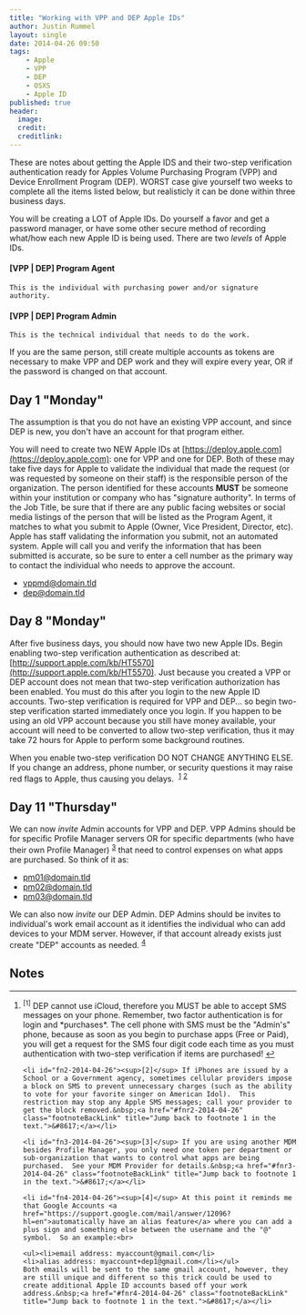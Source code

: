 ```yaml
---
title: "Working with VPP and DEP Apple IDs"
author: Justin Rummel
layout: single
date: 2014-04-26 09:50
tags:
    - Apple
    - VPP
    - DEP
    - OSXS
    - Apple ID
published: true
header:
  image:
  credit:
  creditlink:
---
```

These are notes about getting the Apple IDS and their two-step verification authentication ready for Apples Volume Purchasing Program (VPP) and Device Enrollment Program (DEP).  WORST case give yourself two weeks to complete all the items listed below, but realisticly it can be done within three business days.

You will be creating a LOT of Apple IDs.  Do yourself a favor and get a password manager, or have some other secure method of recording what/how each new Apple ID is being used.  There are two *levels* of Apple IDs.

#### [VPP | DEP] Program Agent

	This is the individual with purchasing power and/or signature authority.

#### [VPP | DEP] Program Admin

	This is the technical individual that needs to do the work.

If you are the same person, still create multiple accounts as tokens are necessary to make VPP and DEP work and they will expire every year, OR if the password is changed on that account.

Day 1 "Monday"
---
The assumption is that you do not have an existing VPP account, and since DEP is new, you don't have an account for that program either.

You will need to create two NEW Apple IDs at [https://deploy.apple.com](https://deploy.apple.com): one for VPP and one for DEP.  Both of these may take five days for Apple to validate the individual that made the request (or was requested by someone on their staff) is the responsible person of the organization.  The person identified for these accounts **MUST** be someone within your institution or company who has "signature authority".  In terms of the Job Title, be sure that if there are any public facing websites or social media listings of the person that will be listed as the Program Agent, it matches to what you submit to Apple (Owner, Vice President, Director, etc).  Apple has staff validating the information you submit, not an automated system.  Apple will call you and verify the information that has been submitted is accurate, so be sure to enter a cell number as the primary way to contact the individual who needs to approve the account.

-	vppmd@domain.tld
-	dep@domain.tld

Day 8 "Monday"
---
After five business days, you should now have two new Apple IDs.  Begin enabling two-step verification authentication as described at: [http://support.apple.com/kb/HT5570](http://support.apple.com/kb/HT5570).  Just because you created a VPP or DEP account does not mean that two-step verification authorization has been enabled.  You must do this after you login to the new Apple ID accounts.  Two-step verification is required for VPP and DEP... so begin two-step verification started immediately once you login.  If you happen to be using an old VPP account because you still have money available, your account will need to be converted to allow two-step verification, thus it may take 72 hours for Apple to perform some background routines.

When you enable two-step verification DO NOT CHANGE ANYTHING ELSE.  If you change an address, phone number, or security questions it may raise red flags to Apple, thus causing you delays. &nbsp;<sup id="fnr1-2014-04-26">[1]</sup>&nbsp;<sup id="fnr2-2014-04-26">[2]</sup>

Day 11 "Thursday"
---
We can now *invite* Admin accounts for VPP and DEP.  VPP Admins should be for specific Profile Manager servers OR for specific departments (who have their own Profile Manager)&nbsp;<sup id="fnr3-2014-04-26">[3]</sup> that need to control expenses on what apps are purchased.  So think of it as:

-	pm01@domain.tld
-	pm02@domain.tld
-	pm03@domain.tld

We can also now *invite* our DEP Admin.  DEP Admins should be invites to individual's work email account as it identifies the individual who can add devices to your MDM server.  However, if that account already exists just create "DEP" accounts as needed.&nbsp;<sup id="fnr4-2014-04-26">[4]</sup>

Notes
---
<div class="footnotes">
<hr />
<ol>
	<li id="fn1-2014-04-26"><sup>[1]</sup> DEP cannot use iCloud, therefore you MUST be able to accept SMS messages on your phone.  Remember, two factor authentication is for login and *purchases*.  The cell phone with SMS must be the "Admin's" phone, because as soon as you begin to purchase apps (Free or Paid), you will get a request for the SMS four digit code each time as you must authentication with two-step verification if items are purchased!&nbsp;<a href="#fnr1-2014-04-26" class="footnoteBackLink" title="Jump back to footnote 1 in the text.">&#8617;</a></li>

	<li id="fn2-2014-04-26"><sup>[2]</sup> If iPhones are issued by a School or a Government agency, sometimes cellular providers impose a block on SMS to prevent unnecessary charges (such as the ability to vote for your favorite singer on American Idol).  This restriction may stop any Apple SMS messages; call your provider to get the block removed.&nbsp;<a href="#fnr2-2014-04-26" class="footnoteBackLink" title="Jump back to footnote 1 in the text.">&#8617;</a></li>

	<li id="fn3-2014-04-26"><sup>[3]</sup> If you are using another MDM besides Profile Manager, you only need one token per department or sub-organization that wants to control what apps are being purchased.  See your MDM Provider for details.&nbsp;<a href="#fnr3-2014-04-26" class="footnoteBackLink" title="Jump back to footnote 1 in the text.">&#8617;</a></li>

	<li id="fn4-2014-04-26"><sup>[4]</sup> At this point it reminds me that Google Accounts <a href="https://support.google.com/mail/answer/12096?hl=en">automatically have an alias feature</a> where you can add a plus sign and something else between the username and the "@" symbol.  So an example:<br>

	<ul><li>email address: myaccount@gmail.com</li>
	<li>alias address: myaccount+dep1@gmail.com</li></ul>
	Both emails will be sent to the same gmail account, however, they are still unique and different so this trick could be used to create additional Apple ID accounts based off your work address.&nbsp;<a href="#fnr4-2014-04-26" class="footnoteBackLink" title="Jump back to footnote 1 in the text.">&#8617;</a></li>
</ol>
</div>

[1]: #fn1-2014-04-26
[2]: #fn2-2014-04-26
[3]: #fn3-2014-04-26
[4]: #fn4-2014-04-26
